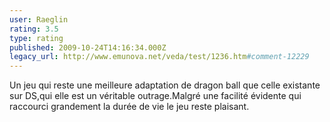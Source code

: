 ```yaml
---
user: Raeglin
rating: 3.5
type: rating
published: 2009-10-24T14:16:34.000Z
legacy_url: http://www.emunova.net/veda/test/1236.htm#comment-12229
---
```

Un jeu qui reste une meilleure adaptation de dragon ball que celle existante sur DS,qui elle est un véritable outrage.Malgré une facilité évidente qui raccourci grandement la durée de vie le jeu reste plaisant.